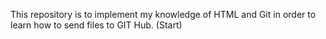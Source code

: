 This repository is to implement my knowledge of HTML and Git in order to learn how to send files to GIT Hub. (Start)
